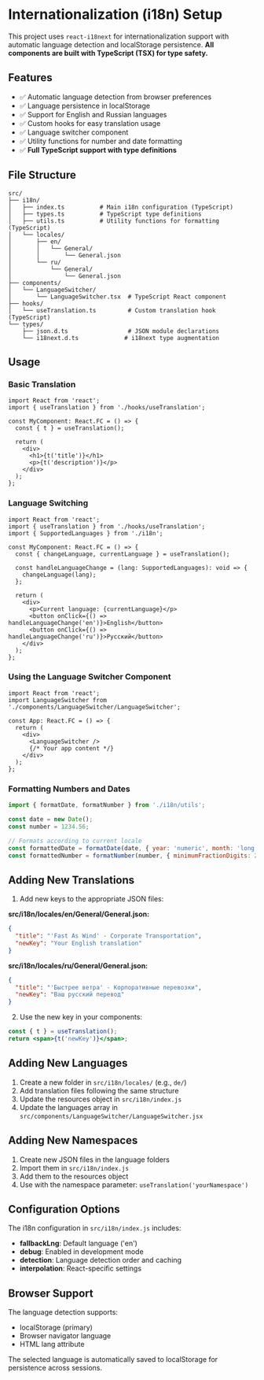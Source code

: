 # Internationalization (i18n) Setup

This project uses `react-i18next` for internationalization support with automatic language detection and localStorage persistence. **All components are built with TypeScript (TSX) for type safety.**

## Features

- ✅ Automatic language detection from browser preferences
- ✅ Language persistence in localStorage
- ✅ Support for English and Russian languages
- ✅ Custom hooks for easy translation usage
- ✅ Language switcher component
- ✅ Utility functions for number and date formatting
- ✅ **Full TypeScript support with type definitions**

## File Structure

```
src/
├── i18n/
│   ├── index.ts          # Main i18n configuration (TypeScript)
│   ├── types.ts          # TypeScript type definitions
│   ├── utils.ts          # Utility functions for formatting (TypeScript)
│   └── locales/
│       ├── en/
│       │   └── General/
│       │       └── General.json
│       └── ru/
│           └── General/
│               └── General.json
├── components/
│   └── LanguageSwitcher/
│       └── LanguageSwitcher.tsx  # TypeScript React component
├── hooks/
│   └── useTranslation.ts         # Custom translation hook (TypeScript)
└── types/
    ├── json.d.ts                 # JSON module declarations
    └── i18next.d.ts             # i18next type augmentation
```

## Usage

### Basic Translation

```tsx
import React from 'react';
import { useTranslation } from './hooks/useTranslation';

const MyComponent: React.FC = () => {
  const { t } = useTranslation();
  
  return (
    <div>
      <h1>{t('title')}</h1>
      <p>{t('description')}</p>
    </div>
  );
};
```

### Language Switching

```tsx
import React from 'react';
import { useTranslation } from './hooks/useTranslation';
import { SupportedLanguages } from './i18n';

const MyComponent: React.FC = () => {
  const { changeLanguage, currentLanguage } = useTranslation();
  
  const handleLanguageChange = (lang: SupportedLanguages): void => {
    changeLanguage(lang);
  };
  
  return (
    <div>
      <p>Current language: {currentLanguage}</p>
      <button onClick={() => handleLanguageChange('en')}>English</button>
      <button onClick={() => handleLanguageChange('ru')}>Русский</button>
    </div>
  );
};
```

### Using the Language Switcher Component

```tsx
import React from 'react';
import LanguageSwitcher from './components/LanguageSwitcher/LanguageSwitcher';

const App: React.FC = () => {
  return (
    <div>
      <LanguageSwitcher />
      {/* Your app content */}
    </div>
  );
};
```

### Formatting Numbers and Dates

```jsx
import { formatDate, formatNumber } from './i18n/utils';

const date = new Date();
const number = 1234.56;

// Formats according to current locale
const formattedDate = formatDate(date, { year: 'numeric', month: 'long', day: 'numeric' });
const formattedNumber = formatNumber(number, { minimumFractionDigits: 2 });
```

## Adding New Translations

1. Add new keys to the appropriate JSON files:

**src/i18n/locales/en/General/General.json:**
```json
{
  "title": "'Fast As Wind' - Corporate Transportation",
  "newKey": "Your English translation"
}
```

**src/i18n/locales/ru/General/General.json:**
```json
{
  "title": "'Быстрее ветра' - Корпоративные перевозки",
  "newKey": "Ваш русский перевод"
}
```

2. Use the new key in your components:
```jsx
const { t } = useTranslation();
return <span>{t('newKey')}</span>;
```

## Adding New Languages

1. Create a new folder in `src/i18n/locales/` (e.g., `de/`)
2. Add translation files following the same structure
3. Update the resources object in `src/i18n/index.js`
4. Update the languages array in `src/components/LanguageSwitcher/LanguageSwitcher.jsx`

## Adding New Namespaces

1. Create new JSON files in the language folders
2. Import them in `src/i18n/index.js`
3. Add them to the resources object
4. Use with the namespace parameter: `useTranslation('yourNamespace')`

## Configuration Options

The i18n configuration in `src/i18n/index.js` includes:

- **fallbackLng**: Default language ('en')
- **debug**: Enabled in development mode
- **detection**: Language detection order and caching
- **interpolation**: React-specific settings

## Browser Support

The language detection supports:
- localStorage (primary)
- Browser navigator language
- HTML lang attribute

The selected language is automatically saved to localStorage for persistence across sessions.